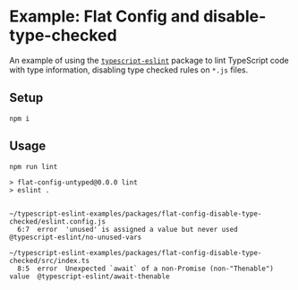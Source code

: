 # Example: Flat Config and disable-type-checked

An example of using the [`typescript-eslint`](https://typescript-eslint.io/packages/typescript-eslint) package to lint TypeScript code with type information, disabling type checked rules on `*.js` files.

## Setup

```shell
npm i
```

## Usage

```shell
npm run lint
```

```plaintext
> flat-config-untyped@0.0.0 lint
> eslint .


~/typescript-eslint-examples/packages/flat-config-disable-type-checked/eslint.config.js
  6:7  error  'unused' is assigned a value but never used  @typescript-eslint/no-unused-vars

~/typescript-eslint-examples/packages/flat-config-disable-type-checked/src/index.ts
  8:5  error  Unexpected `await` of a non-Promise (non-"Thenable") value  @typescript-eslint/await-thenable
```
